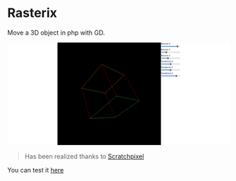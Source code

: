 # Rasterix

Move a 3D object in php with GD.

![screenshot of object](Screenshot.png)

> Has been realized thanks to [Scratchpixel](https://www.scratchapixel.com/)

You can test it [here](https://rasterix.wellsguillaume.fr/rasterix.html)
